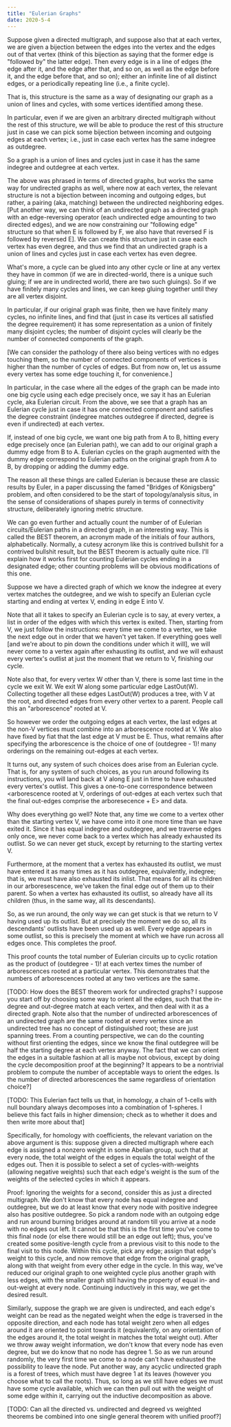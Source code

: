 ```yaml
---
title: "Eulerian Graphs"
date: 2020-5-4
---
```

Suppose given a directed multigraph, and suppose also that at each vertex, we are given a bijection between the edges into the vertex and the edges out of that vertex (think of this bijection as saying that the former edge is "followed by" the latter edge). Then every edge is in a line of edges (the edge after it, and the edge after that, and so on, as well as the edge before it, and the edge before that, and so on); either an infinite line of all distinct edges, or a periodically repeating line (i.e., a finite cycle).

That is, this structure is the same as a way of designating our graph as a union of lines and cycles, with some vertices identified among these.

In particular, even if we are given an arbitrary directed multigraph without the rest of this structure, we will be able to produce the rest of this structure just in case we can pick some bijection between incoming and outgoing edges at each vertex; i.e., just in case each vertex has the same indegree as outdegree.

So a graph is a union of lines and cycles just in case it has the same indegree and outdegree at each vertex.

The above was phrased in terms of directed graphs, but works the same way for undirected graphs as well, where now at each vertex, the relevant structure is not a bijection between incoming and outgoing edges, but rather, a pairing (aka, matching) between the undirected neighboring edges. [Put another way, we can think of an undirected graph as a directed graph with an edge-reversing operator (each undirected edge amounting to two directed edges), and we are now constraining our "following edge" structure so that when E is followed by F, we also have that reversed F is followed by reversed E]. We can create this structure just in case each vertex has even degree, and thus we find that an undirected graph is a union of lines and cycles just in case each vertex has even degree.

What's more, a cycle can be glued into any other cycle or line at any vertex they have in common (if we are in directed-world, there is a unique such gluing; if we are in undirected world, there are two such gluings). So if we have finitely many cycles and lines, we can keep gluing together until they are all vertex disjoint.

In particular, if our original graph was finite, then we have finitely many cycles, no infinite lines, and find that (just in case its vertices all satisfied the degree requirement) it has some representation as a union of finitely many disjoint cycles; the number of disjoint cycles will clearly be the number of connected components of the graph.

[We can consider the pathology of there also being vertices with no edges touching them, so the number of connected components of vertices is higher than the number of cycles of edges. But from now on, let us assume every vertex has some edge touching it, for convenience.]

In particular, in the case where all the edges of the graph can be made into one big cycle using each edge precisely once, we say it has an Eulerian cycle, aka Eulerian circuit. From the above, we see that a graph has an Eulerian cycle just in case it has one connected component and satisfies the degree constraint (indegree matches outdegree if directed, degree is even if undirected) at each vertex.

If, instead of one big cycle, we want one big path from A to B, hitting every edge precisely once (an Eulerian path), we can add to our original graph a dummy edge from B to A. Eulerian cycles on the graph augmented with the dummy edge correspond to Eulerian paths on the original graph from A to B, by dropping or adding the dummy edge.

The reason all these things are called Eulerian is because these are classic results by Euler, in a paper discussing the famed "Bridges of Königsberg" problem, and often considered to be the start of topology/analysis situs, in the sense of considerations of shapes purely in terms of connectivity structure, deliberately ignoring metric structure.

We can go even further and actually count the number of of Eulerian circuits/Eulerian paths in a directed graph, in an interesting way. This is called the BEST theorem, an acronym made of the initials of four authors, alphabetically. Normally, a cutesy acronym like this is contrived bullshit for a contrived bullshit result, but the BEST theorem is actually quite nice. I'll explain how it works first for counting Eulerian cycles ending in a designated edge; other counting problems will be obvious modifications of this one.

Suppose we have a directed graph of which we know the indegree at every vertex matches the outdegree, and we wish to specify an Eulerian cycle starting and ending at vertex V, ending in edge E into V.

Note that all it takes to specify an Eulerian cycle is to say, at every vertex, a list in order of the edges with which this vertex is exited. Then, starting from V, we just follow the instructions: every time we come to a vertex, we take the next edge out in order that we haven't yet taken. If everything goes well [and we're about to pin down the conditions under which it will], we will never come to a vertex again after exhausting its outlist, and we will exhaust every vertex's outlist at just the moment that we return to V, finishing our cycle.

Note also that, for every vertex W other than V, there is some last time in the cycle we exit W. We exit W along some particular edge LastOut(W). Collecting together all these edges LastOut(W) produces a tree, with V at the root, and directed edges from every other vertex to a parent. People call this an "arborescence" rooted at V.

So however we order the outgoing edges at each vertex, the last edges at the non-V vertices must combine into an arborescence rooted at V. We also have fixed by fiat that the last edge at V must be E. Thus, what remains after specifying the arborescence is the choice of one of (outdegree - 1)! many orderings on the remaining out-edges at each vertex.

It turns out, any system of such choices does arise from an Eulerian cycle. That is, for any system of such choices, as you run around following its instructions, you will land back at V along E just in time to have exhausted every vertex's outlist. This gives a one-to-one correspondence between <arborescence rooted at V, orderings of out-edges at each vertex such that the final out-edges comprise the arboresecence + E> and <Eulerian cycle ending with edge E into V> data.

Why does everything go well? Note that, any time we come to a vertex other than the starting vertex V, we have come into it one more time than we have exited it. Since it has equal indegree and outdegree, and we traverse edges only once, we never come back to a vertex which has already exhausted its outlist. So we can never get stuck, except by returning to the starting vertex V.

Furthermore, at the moment that a vertex has exhausted its outlist, we must have entered it as many times as it has outdegree, equivalently, indegree; that is, we must have also exhausted its inlist. That means for all its children in our arboresescence, we've taken the final edge out of them up to their parent. So when a vertex has exhausted its outlist, so already have all its children (thus, in the same way, all its descendants).

So, as we run around, the only way we can get stuck is that we return to V having used up its outlist. But at precisely the moment we do so, all its descendants' outlists have been used up as well. Every edge appears in some outlist, so this is precisely the moment at which we have run across all edges once. This completes the proof.

This proof counts the total number of Eulerian circuits up to cyclic rotation as the product of (outdegree - 1)! at each vertex times the number of arborescences rooted at a particular vertex. This demonstrates that the numbers of arborescences rooted at any two vertices are the same.

[TODO: How does the BEST theorem work for undirected graphs? I suppose you start off by choosing some way to orient all the edges, such that the in-degree and out-degree match at each vertex, and then deal with it as a directed graph. Note also that the number of undirected arborescences of an undirected graph are the same rooted at every vertex since an undirected tree has no concept of distinguished root; these are just spanning trees. From a counting perspective, we can do the counting without first orienting the edges, since we know the final outdegree will be half the starting degree at each vertex anyway. The fact that we can orient the edges in a suitable fashion at all is maybe not obvious, except by doing the cycle decomposition proof at the beginning? It appears to be a nontrivial problem to compute the number of acceptable ways to orient the edges. Is the number of directed arborescences the same regardless of orientation choice?]

[TODO: This Eulerian fact tells us that, in homology, a chain of 1-cells with null boundary always decomposes into a combination of 1-spheres. I believe this fact fails in higher dimension; check as to whether it does and then write more about that]

Specifically, for homology with coefficients, the relevant variation on the above argument is this: suppose given a directed multigraph where each edge is assigned a nonzero weight in some Abelian group, such that at every node, the total weight of the edges in equals the total weight of the edges out. Then it is possible to select a set of cycles-with-weights (allowing negative weights) such that each edge's weight is the sum of the weights of the selected cycles in which it appears.

Proof: Ignoring the weights for a second, consider this as just a directed multigraph. We don't know that every node has equal indegree and outdegree, but we do at least know that every node with positive indegree also has positive outdegree. So pick a random node with an outgoing edge and run around burning bridges around at random till you arrive at a node with no edges out left. It cannot be that this is the first time you've come to this final node (or else there would still be an edge out left); thus, you've created some positive-length cycle from a previous visit to this node to the final visit to this node. Within this cycle, pick any edge; assign that edge's weight to this cycle, and now remove that edge from the original graph, along with that weight from every other edge in the cycle. In this way, we've reduced our original graph to one weighted cycle plus another graph with less edges, with the smaller graph still having the property of equal in- and out-weight at every node. Continuing inductively in this way, we get the desired result.

Similarly, suppose the graph we are given is undirected, and each edge's weight can be read as the negated weight when the edge is traversed in the opposite direction, and each node has total weight zero when all edges around it are oriented to point towards it (equivalently, on any orientation of the edges around it, the total weight in matches the total weight out). After we throw away weight information, we don't know that every node has even degree, but we do know that no node has degree 1. So as we run around randomly, the very first time we come to a node can't have exhausted the possibility to leave the node. Put another way, any acyclic undirected graph is a forest of trees, which must have degree 1 at its leaves (however you choose what to call the roots). Thus, so long as we still have edges we must have some cycle available, which we can then pull out with the weight of some edge within it, carrying out the inductive decomposition as above.

[TODO: Can all the directed vs. undirected and degreed vs weighted theorems be combined into one single general theorem with unified proof?]